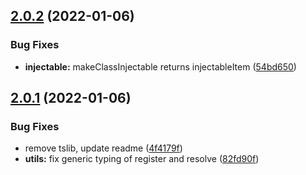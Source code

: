 ## [2.0.2](https://github.com/burketyler/ts-injection/compare/v2.0.1...v2.0.2) (2022-01-06)


### Bug Fixes

* **injectable:** makeClassInjectable returns injectableItem ([54bd650](https://github.com/burketyler/ts-injection/commit/54bd65012a7384bedd580bac8946dfcb0895d40f))

## [2.0.1](https://github.com/burketyler/ts-injection/compare/v2.0.0...v2.0.1) (2022-01-06)


### Bug Fixes

* remove tslib, update readme ([4f4179f](https://github.com/burketyler/ts-injection/commit/4f4179f68cc8c1db83251e00e2a93633f3de39ba))
* **utils:** fix generic typing of register and resolve ([82fd90f](https://github.com/burketyler/ts-injection/commit/82fd90f0b7307bece45a849737f58500d12bebd9))
